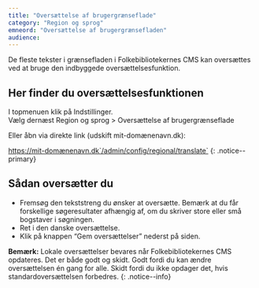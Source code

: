 ```yaml
---
title: "Oversættelse af brugergrænseflade"
category: "Region og sprog"
emneord: "Oversættelse af brugergrænsefladen"
audience:
---
```


De fleste tekster i grænsefladen i Folkebibliotekernes CMS kan oversættes ved at bruge den indbyggede oversættelsesfunktion.

## Her finder du oversættelsesfunktionen
I topmenuen klik på Indstillinger. \
Vælg dernæst Region og sprog > Oversættelse af brugergrænseflade

Eller åbn via direkte link (udskift mit-domænenavn.dk):

https://mit-domænenavn.dk`/admin/config/regional/translate`
{: .notice--primary}

## Sådan oversætter du
- Fremsøg den tekststreng du ønsker at oversætte. Bemærk at du får forskellige søgeresultater afhængig af, om du skriver store eller små bogstaver i søgningen.
- Ret i den danske oversættelse.
- Klik på knappen “Gem oversættelser” nederst på siden.

**Bemærk:** Lokale oversættelser bevares når Folkebibliotekernes CMS opdateres. Det er både godt og skidt. Godt fordi du kan ændre oversættelsen én gang for alle. Skidt fordi du ikke opdager det, hvis standardoversættelsen forbedres.
{: .notice--info}

